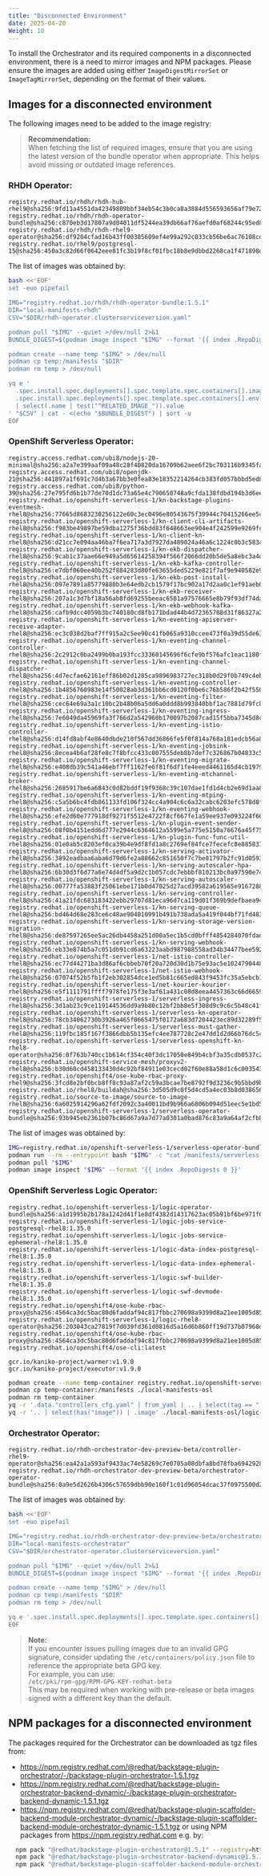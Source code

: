 ```yaml
---
title: "Disconnected Environment"
date: 2025-04-20
Weight: 10
---
```

To install the Orchestrator and its required components in a disconnected environment, there is a need to mirror images and NPM packages.
Please ensure the images are added using either `ImageDigestMirrorSet` or `ImageTagMirrorSet`, depending on the format of their values.

## Images for a disconnected environment
The following images need to be added to the image registry:

> **Recommendation:**  
> When fetching the list of required images, ensure that you are using the latest version of the bundle operator when appropriate. This helps avoid missing or outdated image references.

### RHDH Operator:
```
registry.redhat.io/rhdh/rhdh-hub-rhel9@sha256:9fd11a4551da42349809bbf34eb54c3b0ca8a3884d556593656af79e72786c01
registry.redhat.io/rhdh/rhdh-operator-bundle@sha256:c870eb3d17807a9d04011df5244ea39db66af76aefd0af68244c95ed8322d8b5
registry.redhat.io/rhdh/rhdh-rhel9-operator@sha256:df9204cfad16b43ff00385609ef4e99a292c033cb56be6ac76108cd0e0cfcb4b
registry.redhat.io/rhel9/postgresql-15@sha256:450a3c82d66f0642eee81fc3b19f8cf01fbc18b8e9dbbd2268ca1f471898db2f
```

The list of images was obtained by:
```bash
bash <<'EOF'
set -euo pipefail

IMG="registry.redhat.io/rhdh/rhdh-operator-bundle:1.5.1"
DIR="local-manifests-rhdh"
CSV="$DIR/rhdh-operator.clusterserviceversion.yaml"

podman pull "$IMG" --quiet >/dev/null 2>&1
BUNDLE_DIGEST=$(podman image inspect "$IMG" --format '{{ index .RepoDigests 0 }}')

podman create --name temp "$IMG" > /dev/null
podman cp temp:/manifests "$DIR"
podman rm temp > /dev/null

yq e '
  .spec.install.spec.deployments[].spec.template.spec.containers[].image,
  .spec.install.spec.deployments[].spec.template.spec.containers[].env[]
  | select(.name | test("^RELATED_IMAGE_")).value
' "$CSV" | cat - <(echo "$BUNDLE_DIGEST") | sort -u
EOF
```

### OpenShift Serverless Operator:
```
registry.access.redhat.com/ubi8/nodejs-20-minimal@sha256:a2a7e399aaf09a48c28f40820da16709b62aee6f2bc703116b9345fab5830861
registry.access.redhat.com/ubi8/openjdk-21@sha256:441897a1f691c7d4b3a67bb3e0fea83e18352214264cb383fd057bbbd5ed863c
registry.access.redhat.com/ubi8/python-39@sha256:27e795fd6b1b77de70d1dc73a65e4c790650748a9cfda138fdbd194b3d6eea3d
registry.redhat.io/openshift-serverless-1/kn-backstage-plugins-eventmesh-rhel8@sha256:77665d8683230256122e60c3ec0496e80543675f39944c70415266ee5cffd080
registry.redhat.io/openshift-serverless-1/kn-client-cli-artifacts-rhel8@sha256:f983be49897be59dba1275f36bdd83f648663ee904e4f242599e9269fc354fd7
registry.redhat.io/openshift-serverless-1/kn-client-kn-rhel8@sha256:d21cc7e094aa46ba7f6ea717a3d7927da489024a46a6c1224c0b3c5834dcb7a6
registry.redhat.io/openshift-serverless-1/kn-ekb-dispatcher-rhel8@sha256:9cab1c37aae66e949a5d65614258394f566f2066dd20b5de5a8ebc3a4dd17e4c
registry.redhat.io/openshift-serverless-1/kn-ekb-kafka-controller-rhel8@sha256:e7dbf060ee40b252f884283d80fe63655ded5229e821f7af9e940582e969fc01
registry.redhat.io/openshift-serverless-1/kn-ekb-post-install-rhel8@sha256:097e7891a85779880b3e64edb2cb1579f17bc902a17d2aa0c1ef91aeb088f5f1
registry.redhat.io/openshift-serverless-1/kn-ekb-receiver-rhel8@sha256:207a1c3d7bf18a56ab8fd69255beeac6581a97576665e8b79f93df74da911285
registry.redhat.io/openshift-serverless-1/kn-ekb-webhook-kafka-rhel8@sha256:cafb9dcc4059b3bc740180cd8fb171bdad44b4d72365708d31f86327a29b9ec5
registry.redhat.io/openshift-serverless-1/kn-eventing-apiserver-receive-adapter-rhel8@sha256:ec3c038d2baf7ff915a2c5ee90c41fb065a9310ccee473f0a39d55de632293e3
registry.redhat.io/openshift-serverless-1/kn-eventing-channel-controller-rhel8@sha256:2c2912c0ba2499b0ba193fcc33360145696f6cfe9bf576afc1eac1180f50b08d
registry.redhat.io/openshift-serverless-1/kn-eventing-channel-dispatcher-rhel8@sha256:4d7ecfae62161eff86b02d1285ca9896983727ec318b0d29f0b749c4eba31226
registry.redhat.io/openshift-serverless-1/kn-eventing-controller-rhel8@sha256:1b4856760983e14f50028ab3d361bb6cd0120f0be6c76b586f2b42f5507c3f63
registry.redhat.io/openshift-serverless-1/kn-eventing-filter-rhel8@sha256:cec64e69a3a1c10bc2b48b06a5dd6a0ddd8b993840bbf1ac7881d79fc854bc91
registry.redhat.io/openshift-serverless-1/kn-eventing-ingress-rhel8@sha256:7e6049da45969fa3f766d2a542960b170097b2087cad15f5bba7345d8cdc0dad
registry.redhat.io/openshift-serverless-1/kn-eventing-istio-controller-rhel8@sha256:d14fd8abf4e8640dbde210f567dd36866fe5f0f814a768a181edcb56a8e7f35b
registry.redhat.io/openshift-serverless-1/kn-eventing-jobsink-rhel8@sha256:8ecea4b6af28fe8c7f8bfcc433c007555deb8b7def7c326867b04833c524565d
registry.redhat.io/openshift-serverless-1/kn-eventing-migrate-rhel8@sha256:e408db39c541a46ebf7ff1162fe6f81f6df1fe4eeed4461165d4cb1979c63d27
registry.redhat.io/openshift-serverless-1/kn-eventing-mtchannel-broker-rhel8@sha256:2685917be6a6843c0d82bddf19f9368c39c107dae1fd1d4cb2e69d1aa87588ec
registry.redhat.io/openshift-serverless-1/kn-eventing-mtping-rhel8@sha256:c5a5b6bc4fdb861133fd106f324cc4a904c6c6a32cabc6203efc578d8f46bbf4
registry.redhat.io/openshift-serverless-1/kn-eventing-webhook-rhel8@sha256:efe2d60e777918df9271f5512e4722f8cf667fe1a59ee937e093224f66bc8cbf
registry.redhat.io/openshift-serverless-1/kn-plugin-event-sender-rhel8@sha256:08f0b4151edd6d777e2944c6364612a5599e5a775e5150a76676a45f753c2e23
registry.redhat.io/openshift-serverless-1/kn-plugin-func-func-util-rhel8@sha256:01e0ab5c8203ef0ca39b4e9df8fd1a8c2769ef84fce7fecefc8e8858315e71ca
registry.redhat.io/openshift-serverless-1/kn-serving-activator-rhel8@sha256:3892eadbaa6aba6d79d6fe2a88662c851650f7c7be81797b2fc91d0593a763d1
registry.redhat.io/openshift-serverless-1/kn-serving-autoscaler-hpa-rhel8@sha256:6b30d3f6d77a6e74d4df5a9d2c1b057cdc7ebbbf810213bc0a97590e741bae1c
registry.redhat.io/openshift-serverless-1/kn-serving-autoscaler-rhel8@sha256:00777fa53883f25061ebe171b0d47025d27acd39582a619565e9167288321952
registry.redhat.io/openshift-serverless-1/kn-serving-controller-rhel8@sha256:41a21fdc683183422ebb29707d81eca96d7ca119d01f369b9defbaea94c09939
registry.redhat.io/openshift-serverless-1/kn-serving-queue-rhel8@sha256:bd464d68e283ce6c48ae904010991b491b738ada5a419f044bf71fd48326005b
registry.redhat.io/openshift-serverless-1/kn-serving-storage-version-migration-rhel8@sha256:de87597265ee5ac26db4458a251d00a5ec1b5cd0bfff4854284070fdadddb7ab
registry.redhat.io/openshift-serverless-1/kn-serving-webhook-rhel8@sha256:eb33e874b5a7c051db91cd6a63223aabd987988558ad34b34477bee592ceb3ab
registry.redhat.io/openshift-serverless-1/net-istio-controller-rhel8@sha256:ec77d44271ba3d86af6cbbeb70f20a720d30d1b75e93ac5e1024790448edf1dd
registry.redhat.io/openshift-serverless-1/net-istio-webhook-rhel8@sha256:07074f52b5fb1f2eb302854dce1ed5b81c665ed843f9453fc35a5ebcb1a36696
registry.redhat.io/openshift-serverless-1/net-kourier-kourier-rhel8@sha256:e5f1111791ffff7978fe175f3e3af61a431c08d8eea4457363c66d66596364d8
registry.redhat.io/openshift-serverless-1/serverless-ingress-rhel8@sha256:3d1ab23c9ce119144536dd9a9b80c12bf2bb8e5f308d9c9c6c5b48c41f4aa89e
registry.redhat.io/openshift-serverless-1/serverless-kn-operator-rhel8@sha256:78cb34062730b3926a465f0665475f0172a683d7204423ec89d32289f5ee329d
registry.redhat.io/openshift-serverless-1/serverless-must-gather-rhel8@sha256:119fbc185f167f3866dbb5b135efc4ee787728c2e47dd1d2d66b76dc5c43609e
registry.redhat.io/openshift-serverless-1/serverless-openshift-kn-rhel8-operator@sha256:0f763b740cc1b614cf354c40f3dc17050e849b4cbf3a35cdb0537c2897d44c95
registry.redhat.io/openshift-service-mesh/proxyv2-rhel8@sha256:b30d60cd458133430d4c92bf84911e03cecd02f60e88a58d1c6c003543cf833a
registry.redhat.io/openshift4/ose-kube-rbac-proxy-rhel9@sha256:3fcd8e2bf0bcb8ff8c93a87af2c59a3bcae7be8792f9d3236c9b5bbd9b6db3b2
registry.redhat.io/rhel8/buildah@sha256:3d505d9c0f5d4cd5a4ec03b8d038656c6cdbdf5191e00ce6388f7e0e4d2f1b74
registry.redhat.io/source-to-image/source-to-image-rhel8@sha256:6a6025914296a62fdf2092c3a40011bd9b966a6806b094d51eec5e1bd5026ef4
registry.redhat.io/openshift-serverless-1/serverless-operator-bundle@sha256:93b945eb2361b07bc86d67a9a7d77a0301a0bad876c83a9a64af2cfb86c83bff
```

The list of images was obtained by:
```bash
IMG=registry.redhat.io/openshift-serverless-1/serverless-operator-bundle:1.35.0
podman run --rm --entrypoint bash "$IMG" -c "cat /manifests/serverless-operator.clusterserviceversion.yaml" | yq '.spec.relatedImages[].image' | sort | uniq
podman pull "$IMG"
podman image inspect "$IMG" --format '{{ index .RepoDigests 0 }}'
```

### OpenShift Serverless Logic Operator:
```
registry.redhat.io/openshift-serverless-1/logic-operator-bundle@sha256:a1d1995b2b178a1242d41f1e8df4382d14317623ac05b91bf6be971f0ac5a227
registry.redhat.io/openshift-serverless-1/logic-jobs-service-postgresql-rhel8:1.35.0
registry.redhat.io/openshift-serverless-1/logic-jobs-service-ephemeral-rhel8:1.35.0
registry.redhat.io/openshift-serverless-1/logic-data-index-postgresql-rhel8:1.35.0
registry.redhat.io/openshift-serverless-1/logic-data-index-ephemeral-rhel8:1.35.0
registry.redhat.io/openshift-serverless-1/logic-swf-builder-rhel8:1.35.0
registry.redhat.io/openshift-serverless-1/logic-swf-devmode-rhel8:1.35.0
registry.redhat.io/openshift4/ose-kube-rbac-proxy@sha256:4564ca3dc5bac80d6faddaf94c817fbbc270698a9399d8a21ee1005d85ceda56
registry.redhat.io/openshift-serverless-1/logic-rhel8-operator@sha256:203043ca27819f7d039fd361d0816d5a16d6b860ff19d737b07968ddfba3d2cd
registry.redhat.io/openshift4/ose-kube-rbac-proxy@sha256:4564ca3dc5bac80d6faddaf94c817fbbc270698a9399d8a21ee1005d85ceda56
registry.redhat.io/openshift4/ose-cli:latest

gcr.io/kaniko-project/warmer:v1.9.0
gcr.io/kaniko-project/executor:v1.9.0
```

```bash
podman create --name temp-container registry.redhat.io/openshift-serverless-1/logic-operator-bundle:1.35.0-5
podman cp temp-container:/manifests ./local-manifests-osl
podman rm temp-container
yq -r '.data."controllers_cfg.yaml" | from_yaml | .. | select(tag == "!!str") | select(test("^.*\\/.*:.*$"))' ./local-manifests-osl/logic-operator-rhel8-controllers-config_v1_configmap.yaml
yq -r '.. | select(has("image")) | .image' ./local-manifests-osl/logic-operator-rhel8.clusterserviceversion.yaml
```

### Orchestrator Operator:
```
registry.redhat.io/rhdh-orchestrator-dev-preview-beta/controller-rhel9-operator@sha256:ea42a1a593af9433ac74e58269c7e0705a08dbfa8bd78fba69429283a307131a
registry.redhat.io/rhdh-orchestrator-dev-preview-beta/orchestrator-operator-bundle@sha256:0a9e5d2626b4306c57659dbb90e160f1c01d96054dcac37f0975500d2c22d9c7
```

The list of images was obtained by:
```bash
bash <<'EOF'
set -euo pipefail

IMG="registry.redhat.io/rhdh-orchestrator-dev-preview-beta/orchestrator-operator-bundle:1.5-1744669755"
DIR="local-manifests-orchestrator"
CSV="$DIR/orchestrator-operator.clusterserviceversion.yaml"

podman pull "$IMG" --quiet >/dev/null 2>&1
BUNDLE_DIGEST=$(podman image inspect "$IMG" --format '{{ index .RepoDigests 0 }}')

podman create --name temp "$IMG" > /dev/null
podman cp temp:/manifests "$DIR"
podman rm temp > /dev/null

yq e '.spec.install.spec.deployments[].spec.template.spec.containers[].image' "$CSV" | cat - <(echo "$BUNDLE_DIGEST") | sort -u
EOF
```

> **Note:**  
> If you encounter issues pulling images due to an invalid GPG signature, consider updating the `/etc/containers/policy.json` file to reference the appropriate beta GPG key.  
> For example, you can use:  
> `/etc/pki/rpm-gpg/RPM-GPG-KEY-redhat-beta`  
> This may be required when working with pre-release or beta images signed with a different key than the default.

## NPM packages for a disconnected environment
The packages required for the Orchestrator can be downloaded as tgz files from:
* https://npm.registry.redhat.com/@redhat/backstage-plugin-orchestrator/-/backstage-plugin-orchestrator-1.5.1.tgz
* https://npm.registry.redhat.com/@redhat/backstage-plugin-orchestrator-backend-dynamic/-/backstage-plugin-orchestrator-backend-dynamic-1.5.1.tgz
* https://npm.registry.redhat.com/@redhat/backstage-plugin-scaffolder-backend-module-orchestrator-dynamic/-/backstage-plugin-scaffolder-backend-module-orchestrator-dynamic-1.5.1.tgz
or using NPM packages from https://npm.registry.redhat.com e.g. by:
```bash
  npm pack "@redhat/backstage-plugin-orchestrator@1.5.1" --registry=https://npm.registry.redhat.com
  npm pack "@redhat/backstage-plugin-orchestrator-backend-dynamic@1.5.1" --registry=https://npm.registry.redhat.com
  npm pack "@redhat/backstage-plugin-scaffolder-backend-module-orchestrator-dynamic@1.5.1" --registry=https://npm.registry.redhat.com
```

